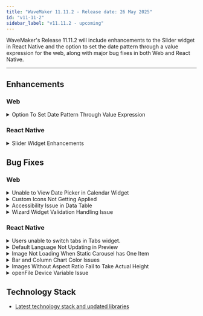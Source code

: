 ```yaml
---
title: "WaveMaker 11.11.2 - Release date: 26 May 2025"
id: "v11-11-2"
sidebar_label: "v11.11.2 - upcoming"
---
```


WaveMaker's Release 11.11.2 will include enhancements to the Slider widget in React Native and the option to set the date pattern through a value expression for the web, along with major bug fixes in both Web and React Native.

---

## Enhancements

### Web

<details>
<summary>Option To Set Date Pattern Through Value Expression</summary>

Previously, the Date widget did not support dynamic binding for the Date Pattern property — it could only be set using a static value. This limitation restricted users from implementing more flexible scenarios. Dynamic binding for the Date Pattern property is now supported.

**Before:**
![](/learn/assets/date-pattern-before.png)

**After:**
![](/learn/assets/date-pattern-after.png)

</details>

### React Native

<details>
<summary> Slider Widget Enhancements </summary>

Enhanced the Slider widget to improve both its usability and visual experience:

- **Smoother Animation:** Improved slider track and Thumb for a better user interaction.
- **Custom Marker Text:** A new property, **Marker Text**, allows users to display custom labels directly on the slider markers.
- **Flexible Marker Text Positioning:** You can now choose to display the marker text either above or below the slider using the **Marker Text** position option.

</details>


## Bug Fixes

### Web

<details>
<summary>Unable to View Date Picker in Calendar Widget</summary>

In case of Datetime widget, user reported that the date picker is going off-screen when trying to select a date, making it difficult to scroll through months or years.

**Before:**
![](/learn/assets/datetime-date-picker-before.png)

**After:**
![](/learn/assets/datetime-date-picker-after.png)

</details>

<details>
<summary>Custom Icons Not Getting Applied</summary>

When binding custom Icons to any widget, custom icons are not getting applied to the application.

</details>

<details>
<summary>Accessibility Issue in Data Table</summary>

Resolved an issue where pressing Enter while tabbing through the table was incorrectly toggling checkboxes, even when the checkbox field was not focused.

</details>

<details>
<summary>Wizard Widget Validation Handling Issue</summary>

An issue has been observed when adding wizard validation based on an API response—the wizard proceeds to the next step even if the API response or validation fails. This issue was only noticed during deployment.

</details>

### React Native

<details>
<summary>Users unable to switch tabs in Tabs widget.</summary>

On the initial navigation to a page containing the Tabs widget, users occasionally experienced issues when attempting to switch between tabs. This issue has been resolved, and tab switching now works as expected.

</details>

<details>
<summary>Default Language Not Updating in Preview</summary>

When the default language is changed in Studio, the preview continues to display the initially set language instead of the updated one. 

In this issue, if **`PreferBrowserLanguage`** is set to `true` and the browser’s language is unsupported, the app does not fall back to the configured default language. It should use the default language from the app configuration and only fall back to English if that too is unsupported. This issue is now fixed.

</details>

<details>
<summary>Image Not Loading When Static Carousel has One Item</summary>

Fixed an issue where a single image in the Carousel widget failed to display. The widget did not render the image when only one image was present.

</details>

<details>
<summary>Bar and Column Chart Color Issues</summary>

- Custom Colors: When an array of colors was bound to the `Custom Colors` property in the advanced settings of the chart widget, only the first color was applied in Column and Bar charts. This issue has been fixed, and all colors in the array are now correctly applied to each segment.

- Theme Colors: Fixed an issue where, after switching from the default theme to a custom theme via the `theme` property, only one color from the theme was applied. Charts now correctly reflect the full color set defined in the selected theme.

</details>

<details>
<summary>Images Without Aspect Ratio Fail to Take Actual Height</summary>

Fixed an issue where images without defined height but with set aspect ratios failed to render correctly within the List widget after upgrading the application to Expo SDK 52. This issue affected images where the height was dynamically calculated based on the width to maintain the correct aspect ratio.

</details>

<details>
<summary>openFile Device Variable Issue</summary>

Previously, when using **openFile** as the operation type in a device variable, users were unable to preview the application.

</details>

## Technology Stack

- [Latest technology stack and updated libraries](/learn/wavemaker-release-notes#technology-stack)